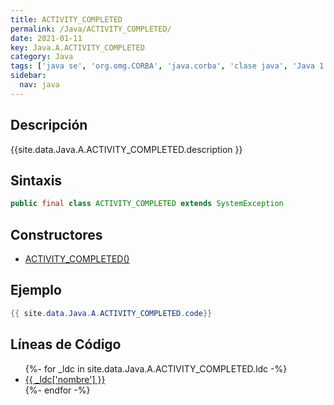 ```yaml
---
title: ACTIVITY_COMPLETED
permalink: /Java/ACTIVITY_COMPLETED/
date: 2021-01-11
key: Java.A.ACTIVITY_COMPLETED
category: Java
tags: ['java se', 'org.omg.CORBA', 'java.corba', 'clase java', 'Java 1.5']
sidebar: 
  nav: java
---
```


## Descripción
{{site.data.Java.A.ACTIVITY_COMPLETED.description }}

## Sintaxis
~~~java
public final class ACTIVITY_COMPLETED extends SystemException
~~~

## Constructores
* [ACTIVITY_COMPLETED()](/Java/ACTIVITY_COMPLETED/ACTIVITY_COMPLETED/)

## Ejemplo
~~~java
{{ site.data.Java.A.ACTIVITY_COMPLETED.code}}
~~~

## Líneas de Código
<ul>
{%- for _ldc in site.data.Java.A.ACTIVITY_COMPLETED.ldc -%}
   <li>
       <a href="{{_ldc['url'] }}">{{ _ldc['nombre'] }}</a>
   </li>
{%- endfor -%}
</ul>
